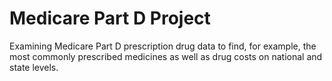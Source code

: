 # Medicare Part D Project

Examining Medicare Part D prescription drug data to find, for example, the most commonly prescribed medicines as well as drug costs on national and state levels.
